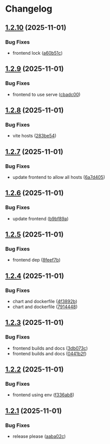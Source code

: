 # Changelog

## [1.2.10](https://github.com/kguardian-dev/kguardian/compare/frontend/v1.2.9...frontend/v1.2.10) (2025-11-01)


### Bug Fixes

* frontend lock ([a60b51c](https://github.com/kguardian-dev/kguardian/commit/a60b51c6527dbb88f67eca3082f34b89d6b3b32c))

## [1.2.9](https://github.com/kguardian-dev/kguardian/compare/frontend/v1.2.8...frontend/v1.2.9) (2025-11-01)


### Bug Fixes

* frontend to use serve ([cbadc00](https://github.com/kguardian-dev/kguardian/commit/cbadc001092b0a86c5f986d44e2698f6e2c91939))

## [1.2.8](https://github.com/kguardian-dev/kguardian/compare/frontend/v1.2.7...frontend/v1.2.8) (2025-11-01)


### Bug Fixes

* vite hosts ([283be54](https://github.com/kguardian-dev/kguardian/commit/283be548e716b13ce91856e5063d5d2b64942521))

## [1.2.7](https://github.com/kguardian-dev/kguardian/compare/frontend/v1.2.6...frontend/v1.2.7) (2025-11-01)


### Bug Fixes

* update frontend to allow all hosts ([6a7d405](https://github.com/kguardian-dev/kguardian/commit/6a7d405ab3341e4a32bbe2846e6d367f2d3efa24))

## [1.2.6](https://github.com/kguardian-dev/kguardian/compare/frontend/v1.2.5...frontend/v1.2.6) (2025-11-01)


### Bug Fixes

* update frontend ([b9bf89a](https://github.com/kguardian-dev/kguardian/commit/b9bf89a630d59da2675fc9cad477a2ff3db98123))

## [1.2.5](https://github.com/kguardian-dev/kguardian/compare/frontend/v1.2.4...frontend/v1.2.5) (2025-11-01)


### Bug Fixes

* frontend dep ([8feef7b](https://github.com/kguardian-dev/kguardian/commit/8feef7b5742335ec53e81efb85a2be72f5a2d543))

## [1.2.4](https://github.com/kguardian-dev/kguardian/compare/frontend/v1.2.3...frontend/v1.2.4) (2025-11-01)


### Bug Fixes

* chart and dockerfile ([4f3892b](https://github.com/kguardian-dev/kguardian/commit/4f3892b0b4f096606fa38f7c93443b05c301254f))
* chart and dockerfile ([7914448](https://github.com/kguardian-dev/kguardian/commit/7914448f4cbe14616e33337a05d7d0f9e36a6d53))

## [1.2.3](https://github.com/kguardian-dev/kguardian/compare/frontend/v1.2.2...frontend/v1.2.3) (2025-11-01)


### Bug Fixes

* frontend builds and docs ([3db073c](https://github.com/kguardian-dev/kguardian/commit/3db073cc7ab39fb6a9f2fd8364c2e74e28a6bb5c))
* frontend builds and docs ([0441b2f](https://github.com/kguardian-dev/kguardian/commit/0441b2fcf76685c2f1ed319bf3f9845de0011d1b))

## [1.2.2](https://github.com/kguardian-dev/kguardian/compare/frontend/v1.2.1...frontend/v1.2.2) (2025-11-01)


### Bug Fixes

* frontend using env ([f336ab8](https://github.com/kguardian-dev/kguardian/commit/f336ab8feaf2fea8582f0c2bf1525a64d94fb5c2))

## [1.2.1](https://github.com/kguardian-dev/kguardian/compare/frontend/v1.2.0...frontend/v1.2.1) (2025-11-01)


### Bug Fixes

* release please ([aaba02c](https://github.com/kguardian-dev/kguardian/commit/aaba02c9b292cb9130a23e2c9a5841f3692b4c06))
